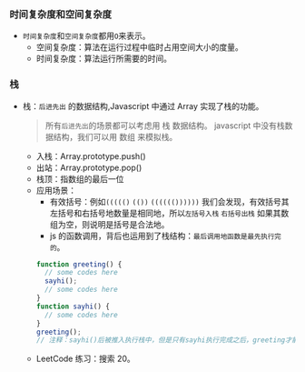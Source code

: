 ### 时间复杂度和空间复杂度

- `时间复杂度`和`空间复杂度`都用`O`来表示。
  - 空间复杂度：算法在运行过程中临时占用空间大小的度量。
  - 时间复杂度：算法运行所需要的时间。

### 栈

- 栈：`后进先出` 的数据结构,Javascript 中通过 Array 实现了栈的功能。

  > 所有`后进先出`的场景都可以考虑用 栈 数据结构。
  > javascript 中没有栈数据结构，我们可以用 数组 来模拟栈。

  - 入栈：Array.prototype.push()
  - 出站：Array.prototype.pop()
  - 栈顶：指数组的最后一位
  - 应用场景：
    - 有效括号：例如`((((()` `(())` `(((((())))))` 我们会发现，有效括号其左括号和右括号地数量是相同地，所以`左括号入栈` `右括号出栈` 如果其数组为空，则说明是括号是合法地。
    - js 的函数调用，背后也运用到了栈结构：`最后调用地函数是最先执行完的`。
    ```js
    function greeting() {
      // some codes here
      sayhi();
      // some codes here
    }
    function sayhi() {
      // some codes here
    }
    greeting();
    // 注释：sayhi()后被推入执行栈中，但是只有sayhi执行完成之后，greeting才能执行完。
    ```
  - LeetCode 练习：搜索 20。
